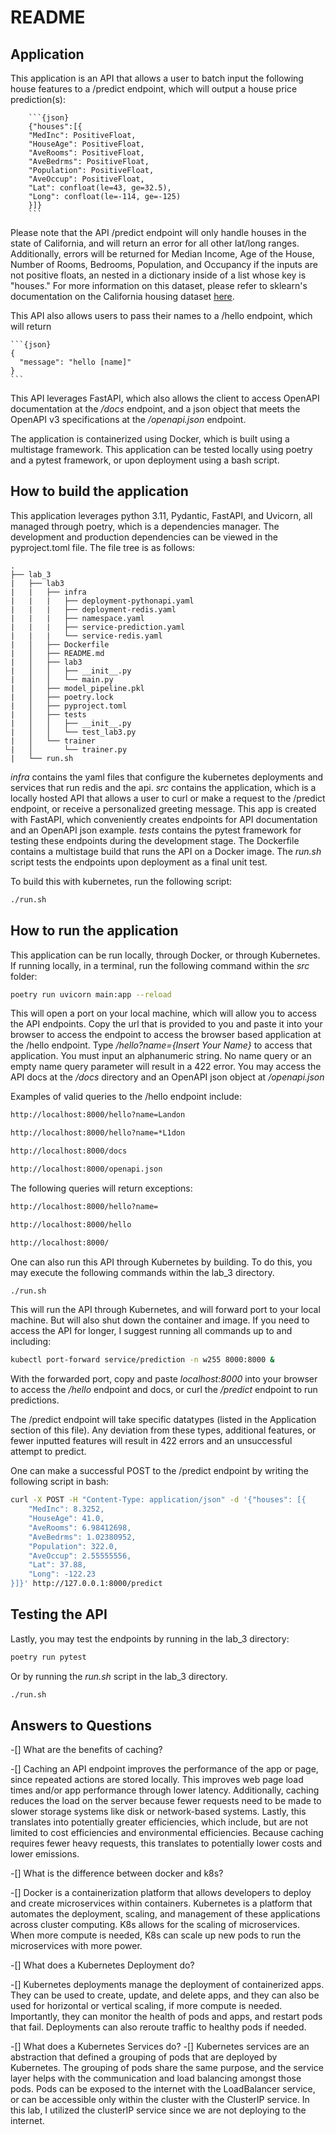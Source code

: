 # README

## Application

This application is an API that allows a user to batch input the following house features to a /predict endpoint, which will output a house price prediction(s):


        ```{json}
        {"houses":[{
        "MedInc": PositiveFloat,
        "HouseAge": PositiveFloat,
        "AveRooms": PositiveFloat,
        "AveBedrms": PositiveFloat,
        "Population": PositiveFloat,
        "AveOccup": PositiveFloat,
        "Lat": confloat(le=43, ge=32.5),
        "Long": confloat(le=-114, ge=-125)
        }]}
        ```


Please note that the API /predict endpoint will only handle houses in the state of California, and will return an error for all other lat/long ranges. Additionally, errors will be returned for Median Income, Age of the House, Number of Rooms, Bedrooms, Population, and Occupancy if the inputs are not positive floats, an nested in a dictionary inside of a list whose key is "houses." 
For more information on this dataset, please refer to sklearn's documentation on the California housing dataset [here](https://scikit-learn.org/stable/modules/generated/sklearn.datasets.fetch_california_housing.html).

This API also allows users to pass their names to a /hello endpoint, which will return 

    ```{json}
    {
      "message": "hello [name]"
    }
    ```

This API leverages FastAPI, which also allows the client to access OpenAPI documentation at the _/docs_ endpoint, and a json object that meets the OpenAPI v3 specifications at the _/openapi.json_ endpoint. 

The application is containerized using Docker, which is built using a multistage framework. This application can be tested locally using poetry and a pytest framework, or upon deployment using a bash script. 

## How to build the application

This application leverages python 3.11, Pydantic, FastAPI, and Uvicorn, all managed through poetry, which is a dependencies manager. The development and production dependencies can be viewed in the pyproject.toml file. The file tree is as follows: 

```text
.
├── lab_3
|   ├── lab3
|   |   ├── infra
|   |   |   ├── deployment-pythonapi.yaml
|   |   |   ├── deployment-redis.yaml
|   |   |   ├── namespace.yaml
|   |   |   ├── service-prediction.yaml
|   |   |   └── service-redis.yaml
|   │   ├── Dockerfile
|   │   ├── README.md
|   │   ├── lab3
|   │   │   ├── __init__.py
|   │   │   └── main.py
|   │   ├── model_pipeline.pkl
|   │   ├── poetry.lock
|   │   ├── pyproject.toml
|   │   ├── tests
|   │   │   ├── __init__.py
|   │   │   └── test_lab3.py
|   │   └── trainer
|   │       └── trainer.py
|   └── run.sh
```

_infra_ contains the yaml files that configure the kubernetes deployments and services that run redis and the api. _src_ contains the application, which is a locally hosted API that allows a user to curl or make a request to the /predict endpoint, or receive a personalized greeting message. This app is created with FastAPI, which conveniently creates endpoints for API documentation and an OpenAPI json example. _tests_ contains the pytest framework for testing these endpoints during the development stage. The Dockerfile contains a multistage build that runs the API on a Docker image. The _run.sh_ script tests the endpoints upon deployment as a final unit test. 

To build this with kubernetes, run the following script:

```bash
./run.sh
```

## How to run the application

This application can be run locally, through Docker, or through Kubernetes. If running locally, in a terminal, run the following command within the _src_ folder: 

```bash
poetry run uvicorn main:app --reload
```

This will open a port on your local machine, which will allow you to access the API endpoints. Copy the url that is provided to you and paste it into your browser to access the endpoint to access the browser based application at the /hello endpoint. Type _/hello?name={Insert Your Name}_ to access that application. You must input an alphanumeric string. No name query or an empty name query parameter will result in a 422 error. You may access the API docs at the _/docs_ directory and an OpenAPI json object at _/openapi.json_

Examples of valid queries to the /hello endpoint include:

```bash
http://localhost:8000/hello?name=Landon

http://localhost:8000/hello?name=*L1don

http://localhost:8000/docs

http://localhost:8000/openapi.json
```

The following queries will return exceptions:

```bash
http://localhost:8000/hello?name=

http://localhost:8000/hello

http://localhost:8000/
```

One can also run this API through Kubernetes by building. To do this, you may execute the following commands within the lab_3 directory.

```bash
./run.sh
```

This will run the API through Kubernetes, and will forward port to your local machine. But will also shut down the container and image. If you need to access the API for longer, I suggest running all commands up to and including:

```bash
kubectl port-forward service/prediction -n w255 8000:8000 &
```

With the forwarded port, copy and paste _localhost:8000_ into your browser to access the _/hello_ endpoint and docs, or curl the _/predict_ endpoint to run predictions.

The /predict endpoint will take specific datatypes (listed in the Application section of this file). Any deviation from these types, additional features, or fewer inputted features will result in 422 errors and an unsuccessful attempt to predict.

One can make a successful POST to the /predict endpoint by writing the following script in bash: 


```bash
curl -X POST -H "Content-Type: application/json" -d '{"houses": [{
    "MedInc": 8.3252,
    "HouseAge": 41.0,
    "AveRooms": 6.98412698,
    "AveBedrms": 1.02380952,
    "Population": 322.0,
    "AveOccup": 2.55555556,
    "Lat": 37.88,
    "Long": -122.23
}]}' http://127.0.0.1:8000/predict
```

## Testing the API 

Lastly, you may test the endpoints by running in the lab_3 directory:

```bash
poetry run pytest
```

Or by running the _run.sh_ script in the lab_3 directory. 

```bash
./run.sh
```

## Answers to Questions

-[]  What are the benefits of caching?

   -[] Caching an API endpoint improves the performance of the app or page, since repeated actions are stored locally. This improves web page load times and/or app performance through lower latency. Additionally, caching reduces the load on the server because fewer requests need to be made to slower storage systems like disk or network-based systems. Lastly, this translates into potentially greater efficiencies, which include, but are not limited to cost efficiencies and environmental efficiencies. Because caching requires fewer heavy requests, this translates to potentially lower costs and lower emissions. 

-[] What is the difference between docker and k8s?

   -[] Docker is a containerization platform that allows developers to deploy and create microservices within containers. Kubernetes is a platform that automates the deployment, scaling, and management of these applications across cluster computing. K8s allows for the scaling of microservices. When more compute is needed, K8s can scale up new pods to run the microservices with more power. 

-[] What does a Kubernetes Deployment do? 

   -[] Kubernetes deployments manage the deployment of containerized apps. They can be used to create, update, and delete apps, and they can also be used for horizontal or vertical scaling, if more compute is needed. Importantly, they can monitor the health of pods and apps, and restart pods that fail. Deployments can also reroute traffic to healthy pods if needed. 

-[] What does a Kubernetes Services do? 
   -[] Kubernetes services are an abstraction that defined a grouping of pods that are deployed by Kubernetes. The grouping of pods share the same purpose, and the service layer helps with the communication and load balancing amongst those pods. Pods can be exposed to the internet with the LoadBalancer service, or can be accessible only within the cluster with the ClusterIP service. In this lab, I utilized the clusterIP service since we are not deploying to the internet. 
